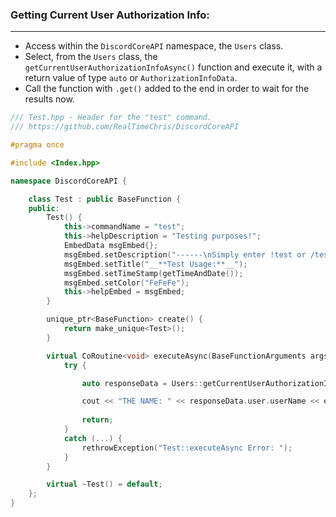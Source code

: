 ### **Getting Current User Authorization Info:**
---
- Access within the `DiscordCoreAPI` namespace, the `Users` class.
- Select, from the `Users` class, the `getCurrentUserAuthorizationInfoAsync()` function and execute it, with a return value of type `auto` or `AuthorizationInfoData`.
- Call the function with `.get()` added to the end in order to wait for the results now.

```cpp
/// Test.hpp - Header for the "test" command.
/// https://github.com/RealTimeChris/DiscordCoreAPI

#pragma once

#include <Index.hpp>

namespace DiscordCoreAPI {

	class Test : public BaseFunction {
	public:
		Test() {
			this->commandName = "test";
			this->helpDescription = "Testing purposes!";
			EmbedData msgEmbed{};
			msgEmbed.setDescription("------\nSimply enter !test or /test!\n------");
			msgEmbed.setTitle("__**Test Usage:**__");
			msgEmbed.setTimeStamp(getTimeAndDate());
			msgEmbed.setColor("FeFeFe");
			this->helpEmbed = msgEmbed;
		}

		unique_ptr<BaseFunction> create() {
			return make_unique<Test>();
		}

		virtual CoRoutine<void> executeAsync(BaseFunctionArguments args) {
			try {

				auto responseData = Users::getCurrentUserAuthorizationInfoAsync().get();

				cout << "THE NAME: " << responseData.user.userName << endl;
				
				return;
			}
			catch (...) {
				rethrowException("Test::executeAsync Error: ");
			}
		}

		virtual ~Test() = default;
	};
}
```

